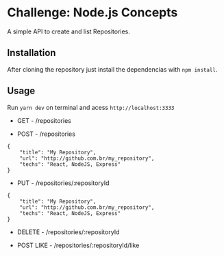 # Challenge: Node.js Concepts

A simple API to create and list Repositories.

## Installation

After cloning the repository just install the dependencias with `npm install`.

## Usage

Run `yarn dev` on terminal and acess `http://localhost:3333`

- GET - /repositories

- POST - /repositories
```
{
    "title": "My Repository",
    "url": "http://github.com.br/my_repository",
    "techs": "React, NodeJS, Express"
}
```

- PUT - /repositories/:repositoryId
```
{
    "title": "My Repository",
    "url": "http://github.com.br/my_repository",
    "techs": "React, NodeJS, Express"
}
```

- DELETE - /repositories/:repositoryId

- POST LIKE - /repositories/:repositoryId/like
